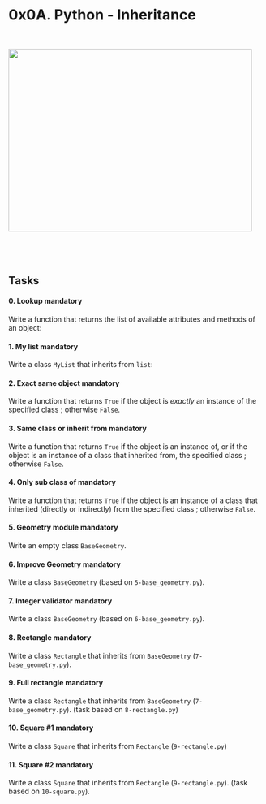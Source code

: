 <h1 class="gap">0x0A. Python - Inheritance</h1>
<p>&nbsp;</p>
<p class="sm-gap"><img src="https://i.ytimg.com/vi/6dE57aXaChg/hqdefault.jpg" alt="" width="480" height="360" /></p>
<h2 class="gap">&nbsp;</h2>
<h2 class="gap">Tasks</h2>
<div data-role="task1292" data-position="1">
<div id="task-1292" class=" clearfix gap">
<h4 class="task">0. Lookup&nbsp;mandatory</h4>
<p>Write a function that returns the list of available attributes and methods of an object:</p>
</div>
</div>
<div data-role="task1293" data-position="2">
<div id="task-1293" class=" clearfix gap">
<h4 class="task">1. My list&nbsp;mandatory</h4>
<p>Write a class&nbsp;<code>MyList</code>&nbsp;that inherits from&nbsp;<code>list</code>:</p>
</div>
</div>
<div data-role="task1294" data-position="3">
<div id="task-1294" class=" clearfix gap">
<h4 class="task">2. Exact same object&nbsp;mandatory</h4>
<p>Write a function that returns&nbsp;<code>True</code>&nbsp;if the object is&nbsp;<em>exactly</em>&nbsp;an instance of the specified class ; otherwise&nbsp;<code>False</code>.</p>
</div>
</div>
<div data-role="task1295" data-position="4">
<div id="task-1295" class=" clearfix gap">
<h4 class="task">3. Same class or inherit from&nbsp;mandatory</h4>
<p>Write a function that returns&nbsp;<code>True</code>&nbsp;if the object is an instance of, or if the object is an instance of a class that inherited from, the specified class ; otherwise&nbsp;<code>False</code>.</p>
</div>
</div>
<div data-role="task1296" data-position="5">
<div id="task-1296" class=" clearfix gap">
<h4 class="task">4. Only sub class of&nbsp;mandatory</h4>
<p>Write a function that returns&nbsp;<code>True</code>&nbsp;if the object is an instance of a class that inherited (directly or indirectly) from the specified class ; otherwise&nbsp;<code>False</code>.</p>
</div>
</div>
<div data-role="task1298" data-position="6">
<div id="task-1298" class=" clearfix gap">
<h4 class="task">5. Geometry module&nbsp;mandatory</h4>
<p>Write an empty class&nbsp;<code>BaseGeometry</code>.</p>
</div>
</div>
<div data-role="task1299" data-position="7">
<div id="task-1299" class=" clearfix gap">
<h4 class="task">6. Improve Geometry&nbsp;mandatory</h4>
<p>Write a class&nbsp;<code>BaseGeometry</code>&nbsp;(based on&nbsp;<code>5-base_geometry.py</code>).</p>
</div>
</div>
<div data-role="task1300" data-position="8">
<div id="task-1300" class=" clearfix gap">
<h4 class="task">7. Integer validator&nbsp;mandatory</h4>
<p>Write a class&nbsp;<code>BaseGeometry</code>&nbsp;(based on&nbsp;<code>6-base_geometry.py</code>).</p>
</div>
</div>
<div data-role="task1301" data-position="9">
<div id="task-1301" class=" clearfix gap">
<h4 class="task">8. Rectangle&nbsp;mandatory</h4>
<p>Write a class&nbsp;<code>Rectangle</code>&nbsp;that inherits from&nbsp;<code>BaseGeometry</code>&nbsp;(<code>7-base_geometry.py</code>).</p>
</div>
</div>
<div data-role="task1302" data-position="10">
<div id="task-1302" class=" clearfix gap">
<h4 class="task">9. Full rectangle&nbsp;mandatory</h4>
<p>Write a class&nbsp;<code>Rectangle</code>&nbsp;that inherits from&nbsp;<code>BaseGeometry</code>&nbsp;(<code>7-base_geometry.py</code>). (task based on&nbsp;<code>8-rectangle.py</code>)</p>
</div>
</div>
<div data-role="task1303" data-position="11">
<div id="task-1303" class=" clearfix gap">
<h4 class="task">10. Square #1&nbsp;mandatory</h4>
<p>Write a class&nbsp;<code>Square</code>&nbsp;that inherits from&nbsp;<code>Rectangle</code>&nbsp;(<code>9-rectangle.py</code>)</p>
</div>
</div>
<div data-role="task1304" data-position="12">
<div id="task-1304" class=" clearfix gap">
<h4 class="task">11. Square #2&nbsp;mandatory</h4>
<p>Write a class&nbsp;<code>Square</code>&nbsp;that inherits from&nbsp;<code>Rectangle</code>&nbsp;(<code>9-rectangle.py</code>). (task based on&nbsp;<code>10-square.py</code>).</p>
</div>
</div>